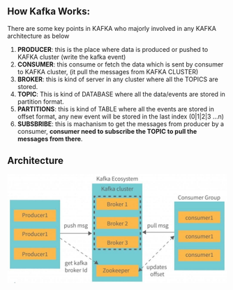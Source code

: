 ## How Kafka Works:

There are some key points in KAFKA who majorly involved in any KAFKA architecture as below

1) **PRODUCER**: this is the place where data is produced or pushed to KAFKA cluster (write the kafka event)
2) **CONSUMER**: this consume or fetch the data which is sent by consumer to KAFKA cluster, (it pull the messages from KAFKA CLUSTER)
3) **BROKER**: this is kind of server in any cluster where all the TOPICS are stored. 
4) **TOPIC**: This is kind of DATABASE where all the data/events are stored in partition format.
5) **PARTITIONS**: this is kind of TABLE where all the events are stored in offset format, any new event will be stored in the last index (0|1|2|3 ...n)
6) **SUBSBRIBE**: this is machanism to get the messages from producer by a consumer, **consumer need to subscribe the TOPIC to pull the messages from there**.

## Architecture 
<img src="Architecture.jpg">
